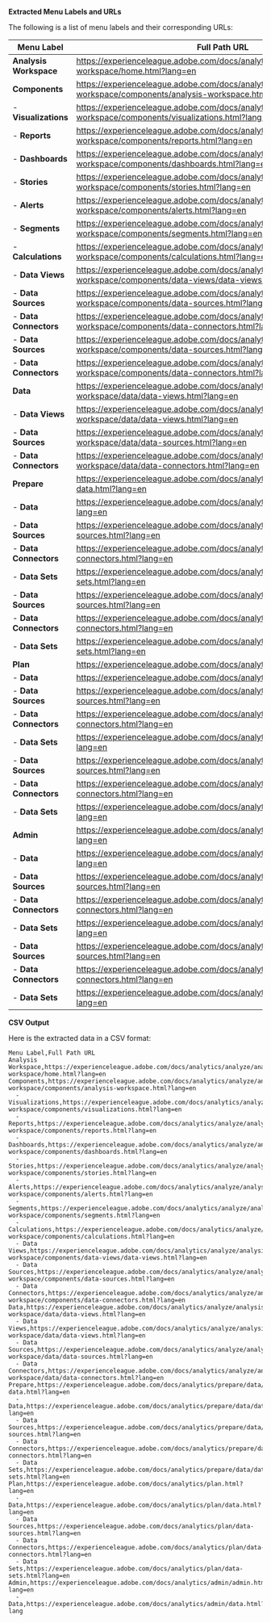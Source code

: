 **Extracted Menu Labels and URLs**

The following is a list of menu labels and their corresponding URLs:

| **Menu Label** | **Full Path URL** |
| --- | --- |
| **Analysis Workspace** | https://experienceleague.adobe.com/docs/analytics/analyze/analysis-workspace/home.html?lang=en |
| **Components** | https://experienceleague.adobe.com/docs/analytics/analyze/analysis-workspace/components/analysis-workspace.html?lang=en |
|   - **Visualizations** | https://experienceleague.adobe.com/docs/analytics/analyze/analysis-workspace/components/visualizations.html?lang=en |
|   - **Reports** | https://experienceleague.adobe.com/docs/analytics/analyze/analysis-workspace/components/reports.html?lang=en |
|   - **Dashboards** | https://experienceleague.adobe.com/docs/analytics/analyze/analysis-workspace/components/dashboards.html?lang=en |
|   - **Stories** | https://experienceleague.adobe.com/docs/analytics/analyze/analysis-workspace/components/stories.html?lang=en |
|   - **Alerts** | https://experienceleague.adobe.com/docs/analytics/analyze/analysis-workspace/components/alerts.html?lang=en |
|   - **Segments** | https://experienceleague.adobe.com/docs/analytics/analyze/analysis-workspace/components/segments.html?lang=en |
|   - **Calculations** | https://experienceleague.adobe.com/docs/analytics/analyze/analysis-workspace/components/calculations.html?lang=en |
|   - **Data Views** | https://experienceleague.adobe.com/docs/analytics/analyze/analysis-workspace/components/data-views/data-views.html?lang=en |
|   - **Data Sources** | https://experienceleague.adobe.com/docs/analytics/analyze/analysis-workspace/components/data-sources.html?lang=en |
|   - **Data Connectors** | https://experienceleague.adobe.com/docs/analytics/analyze/analysis-workspace/components/data-connectors.html?lang=en |
|   - **Data Sources** | https://experienceleague.adobe.com/docs/analytics/analyze/analysis-workspace/components/data-sources.html?lang=en |
|   - **Data Connectors** | https://experienceleague.adobe.com/docs/analytics/analyze/analysis-workspace/components/data-connectors.html?lang=en |
| **Data** | https://experienceleague.adobe.com/docs/analytics/analyze/analysis-workspace/data/data-views.html?lang=en |
|   - **Data Views** | https://experienceleague.adobe.com/docs/analytics/analyze/analysis-workspace/data/data-views.html?lang=en |
|   - **Data Sources** | https://experienceleague.adobe.com/docs/analytics/analyze/analysis-workspace/data/data-sources.html?lang=en |
|   - **Data Connectors** | https://experienceleague.adobe.com/docs/analytics/analyze/analysis-workspace/data/data-connectors.html?lang=en |
| **Prepare** | https://experienceleague.adobe.com/docs/analytics/prepare/data/prepare-data.html?lang=en |
|   - **Data** | https://experienceleague.adobe.com/docs/analytics/prepare/data/data.html?lang=en |
|   - **Data Sources** | https://experienceleague.adobe.com/docs/analytics/prepare/data/data-sources.html?lang=en |
|   - **Data Connectors** | https://experienceleague.adobe.com/docs/analytics/prepare/data/data-connectors.html?lang=en |
|   - **Data Sets** | https://experienceleague.adobe.com/docs/analytics/prepare/data/data-sets.html?lang=en |
|   - **Data Sources** | https://experienceleague.adobe.com/docs/analytics/prepare/data/data-sources.html?lang=en |
|   - **Data Connectors** | https://experienceleague.adobe.com/docs/analytics/prepare/data/data-connectors.html?lang=en |
|   - **Data Sets** | https://experienceleague.adobe.com/docs/analytics/prepare/data/data-sets.html?lang=en |
| **Plan** | https://experienceleague.adobe.com/docs/analytics/plan.html?lang=en |
|   - **Data** | https://experienceleague.adobe.com/docs/analytics/plan/data.html?lang=en |
|   - **Data Sources** | https://experienceleague.adobe.com/docs/analytics/plan/data-sources.html?lang=en |
|   - **Data Connectors** | https://experienceleague.adobe.com/docs/analytics/plan/data-connectors.html?lang=en |
|   - **Data Sets** | https://experienceleague.adobe.com/docs/analytics/plan/data-sets.html?lang=en |
|   - **Data Sources** | https://experienceleague.adobe.com/docs/analytics/plan/data-sources.html?lang=en |
|   - **Data Connectors** | https://experienceleague.adobe.com/docs/analytics/plan/data-connectors.html?lang=en |
|   - **Data Sets** | https://experienceleague.adobe.com/docs/analytics/plan/data-sets.html?lang=en |
| **Admin** | https://experienceleague.adobe.com/docs/analytics/admin/admin.html?lang=en |
|   - **Data** | https://experienceleague.adobe.com/docs/analytics/admin/data.html?lang=en |
|   - **Data Sources** | https://experienceleague.adobe.com/docs/analytics/admin/data-sources.html?lang=en |
|   - **Data Connectors** | https://experienceleague.adobe.com/docs/analytics/admin/data-connectors.html?lang=en |
|   - **Data Sets** | https://experienceleague.adobe.com/docs/analytics/admin/data-sets.html?lang=en |
|   - **Data Sources** | https://experienceleague.adobe.com/docs/analytics/admin/data-sources.html?lang=en |
|   - **Data Connectors** | https://experienceleague.adobe.com/docs/analytics/admin/data-connectors.html?lang=en |
|   - **Data Sets** | https://experienceleague.adobe.com/docs/analytics/admin/data-sets.html?lang=en |

**CSV Output**

Here is the extracted data in a CSV format:

```csv
Menu Label,Full Path URL
Analysis Workspace,https://experienceleague.adobe.com/docs/analytics/analyze/analysis-workspace/home.html?lang=en
Components,https://experienceleague.adobe.com/docs/analytics/analyze/analysis-workspace/components/analysis-workspace.html?lang=en
  - Visualizations,https://experienceleague.adobe.com/docs/analytics/analyze/analysis-workspace/components/visualizations.html?lang=en
  - Reports,https://experienceleague.adobe.com/docs/analytics/analyze/analysis-workspace/components/reports.html?lang=en
  - Dashboards,https://experienceleague.adobe.com/docs/analytics/analyze/analysis-workspace/components/dashboards.html?lang=en
  - Stories,https://experienceleague.adobe.com/docs/analytics/analyze/analysis-workspace/components/stories.html?lang=en
  - Alerts,https://experienceleague.adobe.com/docs/analytics/analyze/analysis-workspace/components/alerts.html?lang=en
  - Segments,https://experienceleague.adobe.com/docs/analytics/analyze/analysis-workspace/components/segments.html?lang=en
  - Calculations,https://experienceleague.adobe.com/docs/analytics/analyze/analysis-workspace/components/calculations.html?lang=en
  - Data Views,https://experienceleague.adobe.com/docs/analytics/analyze/analysis-workspace/components/data-views/data-views.html?lang=en
  - Data Sources,https://experienceleague.adobe.com/docs/analytics/analyze/analysis-workspace/components/data-sources.html?lang=en
  - Data Connectors,https://experienceleague.adobe.com/docs/analytics/analyze/analysis-workspace/components/data-connectors.html?lang=en
Data,https://experienceleague.adobe.com/docs/analytics/analyze/analysis-workspace/data/data-views.html?lang=en
  - Data Views,https://experienceleague.adobe.com/docs/analytics/analyze/analysis-workspace/data/data-views.html?lang=en
  - Data Sources,https://experienceleague.adobe.com/docs/analytics/analyze/analysis-workspace/data/data-sources.html?lang=en
  - Data Connectors,https://experienceleague.adobe.com/docs/analytics/analyze/analysis-workspace/data/data-connectors.html?lang=en
Prepare,https://experienceleague.adobe.com/docs/analytics/prepare/data/prepare-data.html?lang=en
  - Data,https://experienceleague.adobe.com/docs/analytics/prepare/data/data.html?lang=en
  - Data Sources,https://experienceleague.adobe.com/docs/analytics/prepare/data/data-sources.html?lang=en
  - Data Connectors,https://experienceleague.adobe.com/docs/analytics/prepare/data/data-connectors.html?lang=en
  - Data Sets,https://experienceleague.adobe.com/docs/analytics/prepare/data/data-sets.html?lang=en
Plan,https://experienceleague.adobe.com/docs/analytics/plan.html?lang=en
  - Data,https://experienceleague.adobe.com/docs/analytics/plan/data.html?lang=en
  - Data Sources,https://experienceleague.adobe.com/docs/analytics/plan/data-sources.html?lang=en
  - Data Connectors,https://experienceleague.adobe.com/docs/analytics/plan/data-connectors.html?lang=en
  - Data Sets,https://experienceleague.adobe.com/docs/analytics/plan/data-sets.html?lang=en
Admin,https://experienceleague.adobe.com/docs/analytics/admin/admin.html?lang=en
  - Data,https://experienceleague.adobe.com/docs/analytics/admin/data.html?lang